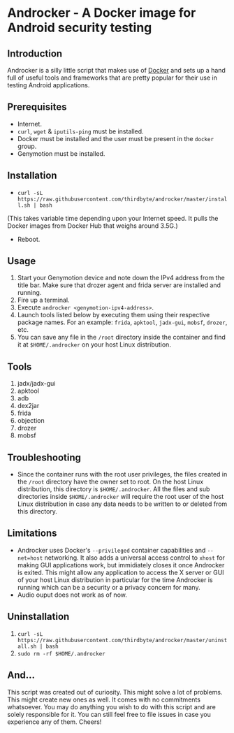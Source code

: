 # Androcker - A Docker image for Android security testing

## Introduction

Androcker is a silly little script that makes use of [Docker](https://www.docker.com/) and sets up a hand full of useful tools and frameworks that are pretty popular for their use in testing Android applications.

## Prerequisites
+ Internet.
+ `curl`, `wget` & `iputils-ping` must be installed.
+ Docker must be installed and the user must be present in the `docker` group.
+ Genymotion must be installed.

## Installation

+ `curl -sL https://raw.githubusercontent.com/thirdbyte/androcker/master/install.sh | bash`

(This takes variable time depending upon your Internet speed. It pulls the Docker images from Docker Hub that weighs around 3.5G.)

+ Reboot.

## Usage

1. Start your Genymotion device and note down the IPv4 address from the title bar. Make sure that drozer agent and frida server are installed and running.
2. Fire up a terminal.
3. Execute `androcker <genymotion-ipv4-address>`.
4. Launch tools listed below by executing them using their respective package names. For an example: `frida`, `apktool`, `jadx-gui`, `mobsf`, `drozer`, etc.
5. You can save any file in the `/root` directory inside the container and find it at `$HOME/.androcker` on your host Linux distribution.

## Tools

1. jadx/jadx-gui
2. apktool
3. adb
4. dex2jar
5. frida
6. objection
7. drozer
8. mobsf

## Troubleshooting

+ Since the container runs with the root user privileges, the files created in the `/root` directory have the owner set to root. On the host Linux distribution, this directory is `$HOME/.androcker`. All the files and sub directories inside `$HOME/.androcker` will require the root user of the host Linux distribution in case any data needs to be written to or deleted from this directory.

## Limitations

+ Androcker uses Docker's `--privileged` container capabilities and `--net=host` networking. It also adds a universal access control to `xhost` for making GUI applications work, but immidiately closes it once Androcker is exited. This might allow any application to access the X server or GUI of your host Linux distribution in particular for the time Androcker is running which can be a security or a privacy concern for many.
+ Audio ouput does not work as of now.

## Uninstallation

1. `curl -sL https://raw.githubusercontent.com/thirdbyte/androcker/master/uninstall.sh | bash`
2. `sudo rm -rf $HOME/.androcker`

## And...

This script was created out of curiosity. This might solve a lot of problems. This might create new ones as well. It comes with no commitments whatsoever. You may do anything you wish to do with this script and are solely responsible for it. You can still feel free to file issues in case you experience any of them. Cheers!

